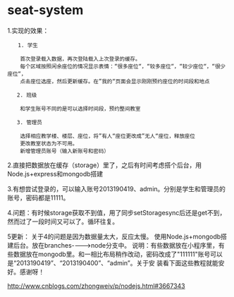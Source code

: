 # seat-system
1.实现的效果：

    　　1. 学生

        首次登录载入数据，再次登陆载入上次登录的缓存。
        每个区域按照闲余座位的情况显示表情：“很多座位“，“较多座位“，“较少座位“，“很少座位“，
        点击座位选座，然后更新缓存。在”我的“页面会显示刚刚预约座位的时间段和地点

       2. 班级

        和学生账号不同的是可以选择时间段，预约整间教室

       3. 管理员

        选择相应教学楼、楼层、座位，将”有人“座位更改成”无人“座位，释放座位
        更改教室状态为不可用。
        新增管理员账号（输入新账号和密码）

 2.直接把数据放在缓存（storage）里了，之后有时间考虑搭个后台，用Node.js+express和mongodb搭建

 3.有想尝试登录的，可以输入账号2013190419、admin。分别是学生和管理员的账号，密码都是11111。

 4.问题：有时候storage获取不到值，用了同步setStoragesync后还是get不到，然而过了一段时间又可以了。循环往复。
 
 
 5更新：
 关于4的问题是因为数据量太大，反应太慢。
 使用Node.js+mongodb搭建后台。放在branches---->node分支中。
 说明：有些数据放在小程序里，有些数据放在mongodb里。和一相比布局稍作改动，密码改成了"111111"账号可以是“2013190419”、“2013190400”、“admin”。关于安    装看下面这些教程就能安好。感谢呀！

http://www.cnblogs.com/zhongweiv/p/nodejs.html#3667343
